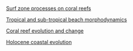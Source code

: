 [Surf zone processes on coral reefs](.projects/surfzone.html)

[Tropical and sub-tropical beach morphodynamics](.projects/trop_morph.html)

[Coral reef evolution and change](.projects/corals.html)

[Holocene coastal evolution](.projects/coast_evo.html)
